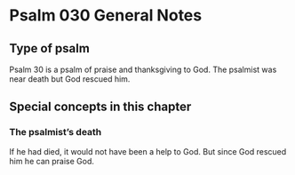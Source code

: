 # Psalm 030 General Notes
## Type of psalm

Psalm 30 is a psalm of praise and thanksgiving to God. The psalmist was near death but God rescued him.

## Special concepts in this chapter

### The psalmist’s death
If he had died, it would not have been a help to God. But since God rescued him he can praise God.